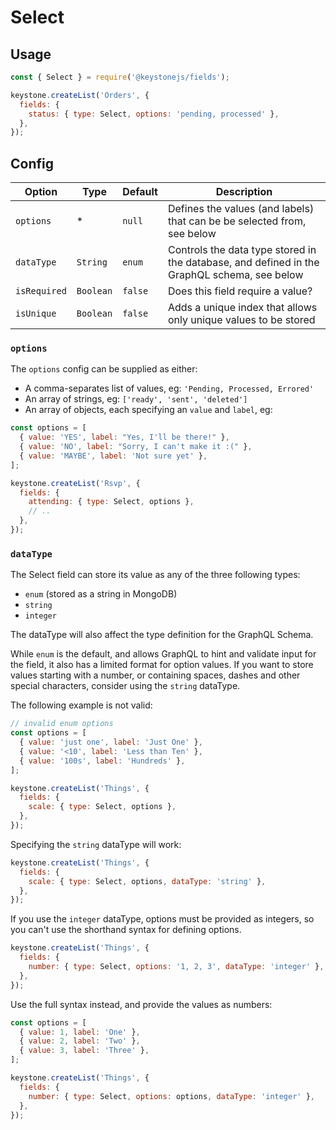 <!--[meta]
section: api
subSection: field-types
title: Select
[meta]-->

# Select

## Usage

```js
const { Select } = require('@keystonejs/fields');

keystone.createList('Orders', {
  fields: {
    status: { type: Select, options: 'pending, processed' },
  },
});
```

## Config

| Option       | Type      | Default | Description                                                                                 |
| ------------ | --------- | ------- | ------------------------------------------------------------------------------------------- |
| `options`    | \*        | `null`  | Defines the values (and labels) that can be be selected from, see below                     |
| `dataType`   | `String`  | `enum`  | Controls the data type stored in the database, and defined in the GraphQL schema, see below |
| `isRequired` | `Boolean` | `false` | Does this field require a value?                                                            |
| `isUnique`   | `Boolean` | `false` | Adds a unique index that allows only unique values to be stored                             |

### `options`

The `options` config can be supplied as either:

- A comma-separates list of values, eg: `'Pending, Processed, Errored'`
- An array of strings, eg: `['ready', 'sent', 'deleted']`
- An array of objects, each specifying an `value` and `label`, eg:

```js
const options = [
  { value: 'YES', label: "Yes, I'll be there!" },
  { value: 'NO', label: "Sorry, I can't make it :(" },
  { value: 'MAYBE', label: 'Not sure yet' },
];

keystone.createList('Rsvp', {
  fields: {
    attending: { type: Select, options },
    // ..
  },
});
```

### `dataType`

The Select field can store its value as any of the three following types:

- `enum` (stored as a string in MongoDB)
- `string`
- `integer`

The dataType will also affect the type definition for the GraphQL Schema.

While `enum` is the default, and allows GraphQL to hint and validate input for the field, it also has a limited format for option values. If you want to store values starting with a number, or containing spaces, dashes and other special characters, consider using the `string` dataType.

The following example is not valid:

```js
// invalid enum options
const options = [
  { value: 'just one', label: 'Just One' },
  { value: '<10', label: 'Less than Ten' },
  { value: '100s', label: 'Hundreds' },
];

keystone.createList('Things', {
  fields: {
    scale: { type: Select, options },
  },
});
```

Specifying the `string` dataType will work:

```js
keystone.createList('Things', {
  fields: {
    scale: { type: Select, options, dataType: 'string' },
  },
});
```

If you use the `integer` dataType, options must be provided as integers, so you can't use the shorthand syntax for defining options.

```js
keystone.createList('Things', {
  fields: {
    number: { type: Select, options: '1, 2, 3', dataType: 'integer' },
  },
});
```

Use the full syntax instead, and provide the values as numbers:

```js
const options = [
  { value: 1, label: 'One' },
  { value: 2, label: 'Two' },
  { value: 3, label: 'Three' },
];

keystone.createList('Things', {
  fields: {
    number: { type: Select, options: options, dataType: 'integer' },
  },
});
```
